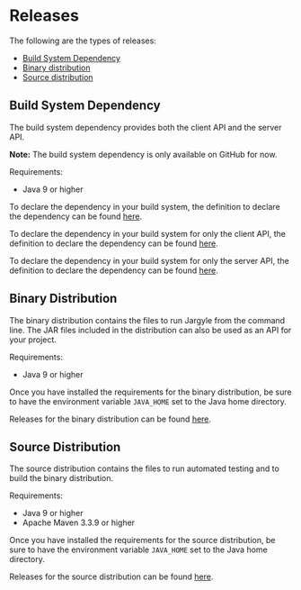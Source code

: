 # Releases

The following are the types of releases:

-   [Build System Dependency](#build-system-dependency)
-   [Binary distribution](#binary-distribution)
-   [Source distribution](#source-distribution)

## Build System Dependency

The build system dependency provides both the client API and the server API.

**Note:** The build system dependency is only available on GitHub for now.

Requirements:

-   Java 9 or higher

To declare the dependency in your build system, the definition to declare the
dependency can be found
[here](https://jh3nd3rs0n.github.io/jargyle/dependency-info.html).

To declare the dependency in your build system for only the client API, the
definition to declare the dependency can be found
[here](https://jh3nd3rs0n.github.io/jargyle/jargyle-client/dependency-info.html).

To declare the dependency in your build system for only the server API, the
definition to declare the dependency can be found
[here](https://jh3nd3rs0n.github.io/jargyle/jargyle-server/dependency-info.html).

## Binary Distribution

The binary distribution contains the files to run Jargyle from the command
line. The JAR files included in the distribution can also be used as an API for
your project.

Requirements:

-   Java 9 or higher

Once you have installed the requirements for the binary distribution, be sure
to have the environment variable `JAVA_HOME` set to the Java home directory.

Releases for the binary distribution can be found
[here](https://github.com/jh3nd3rs0n/jargyle/releases).

## Source Distribution

The source distribution contains the files to run automated testing and to
build the binary distribution.

Requirements:

-   Java 9 or higher
-   Apache Maven 3.3.9 or higher

Once you have installed the requirements for the source distribution, be sure
to have the environment variable `JAVA_HOME` set to the Java home directory.

Releases for the source distribution can be found
[here](https://github.com/jh3nd3rs0n/jargyle/releases).